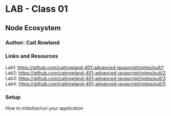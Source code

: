 # LAB - Class 01 
## Node Ecosystem
### Author: Cait Rowland

### Links and Resources 

Lab1: https://github.com/caitrowland-401-advanced-javascript/notes/pull/1 
Lab2: https://github.com/caitrowland-401-advanced-javascript/notes/pull/2
Lab3: https://github.com/caitrowland-401-advanced-javascript/notes/pull/3 
Lab4: https://github.com/caitrowland-401-advanced-javascript/notes/pull/5



### Setup

*How to initialize/run your application*





